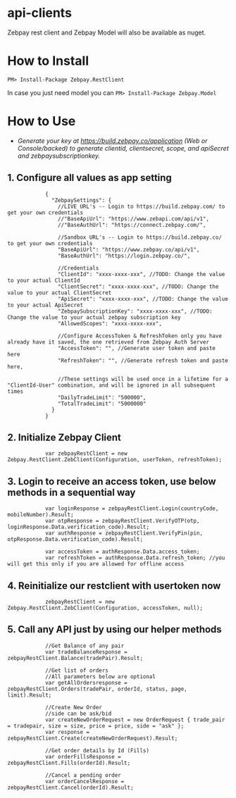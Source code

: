 # api-clients
Zebpay rest client and Zebpay Model will also be available as nuget.

<h1>How to Install</h1>

`PM> Install-Package Zebpay.RestClient`

In case you just need model you can `PM> Install-Package Zebpay.Model`

<h1>How to Use</h1>

- <i>Generate your key at https://build.zebpay.co/application (Web or Console/backed) to generate clientid, clientsecret, scope, and apiSecret and zebpaysubscriptionkey.</i>

<h2>1. Configure all values as app setting</h2>

````
            {
              "ZebpaySettings": {
                //LIVE URL's -- Login to https://build.zebpay.com/ to get your own credentials
                //"BaseApiUrl": "https://www.zebapi.com/api/v1",
                //"BaseAuthUrl": "https://connect.zebpay.com/",

                //Sandbox URL's -- Login to https://build.zebpay.co/ to get your own credentials
                "BaseApiUrl": "https://www.zebpay.co/api/v1",
                "BaseAuthUrl": "https://login.zebpay.co/",

                //Credentials
                "ClientId": "xxxx-xxxx-xxx", //TODO: Change the value to your actual ClientId
                "ClientSecret": "xxxx-xxxx-xxx", //TODO: Change the value to your actual ClientSecret
                "ApiSecret": "xxxx-xxxx-xxx", //TODO: Change the value to your actual ApiSecret
                "ZebpaySubscriptionKey": "xxxx-xxxx-xxx", //TODO: Change the value to your actual zebpay subscription key
                "AllowedScopes": "xxxx-xxxx-xxx",

                //Configure AccessToken & RefreshToken only you have already have it saved, the one retrieved from Zebpay Auth Server
                "AccessToken": "", //Generate user token and paste here
                "RefreshToken": "", //Generate refresh token and paste here,

                //These settings will be used once in a lifetime for a "ClientId-User" combination, and will be ignored in all subsequent times
                "DailyTradeLimit": "500000",
                "TotalTradeLimit": "5000000"
              }
            }    
````


<h2>2. Initialize Zebpay Client</h2>

````
            var zebpayRestClient = new Zebpay.RestClient.ZebClient(Configuration, userToken, refreshToken);    
````

<h2>3. Login to receive an access token, use below methods in a sequential way</h2>

````
            var loginResponse = zebpayRestClient.Login(countryCode, mobileNumber).Result;
            var otpResponse = zebpayRestClient.VerifyOTP(otp, loginResponse.Data.verification_code).Result;
            var authResponse = zebpayRestClient.VerifyPin(pin, otpResponse.Data.verification_code).Result;

            var accessToken = authResponse.Data.access_token;
            var refreshToken = authResponse.Data.refresh_token; //you will get this only if you are allowed for offline access   
````

<h2>4. Reinitialize our restclient with  usertoken now</h2>

````
            zebpayRestClient = new Zebpay.RestClient.ZebClient(Configuration, accessToken, null);     
````

<h2>5. Call any API just by using our helper methods</h2>

````
            //Get Balance of any pair
            var tradeBalanceResponse = zebpayRestClient.Balance(tradePair).Result;
            
            //Get list of orders
            //All parameters below are optional
            var getAllOrdersresponse = zebpayRestClient.Orders(tradePair, orderId, status, page, limit).Result;
            
            //Create New Order
            //side can be ask/bid
            var createNewOrderRequest = new OrderRequest { trade_pair = tradepair, size = size, price = price, side = "ask" };
            var response = zebpayRestClient.Create(createNewOrderRequest).Result;

            //Get order details by Id (Fills)
            var orderFillsResponse = zebpayRestClient.Fills(orderId).Result;
            
            //Cancel a pending order
            var orderCancelResponse = zebpayRestClient.Cancel(orderId).Result;
````
